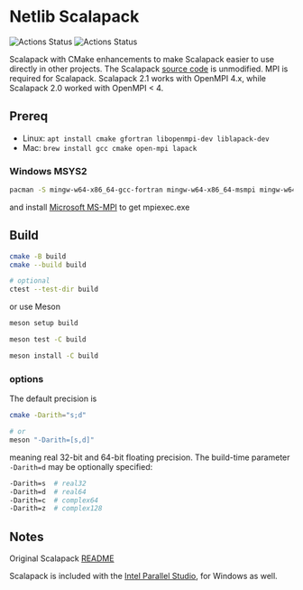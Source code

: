 # Netlib Scalapack

![Actions Status](https://github.com/scivision/scalapack/workflows/ci_linux/badge.svg)
![Actions Status](https://github.com/scivision/scalapack/workflows/ci_macos/badge.svg)

Scalapack with CMake enhancements to make Scalapack easier to use directly in other projects.
The Scalapack
[source code](http://www.netlib.org/scalapack/)
is unmodified.
MPI is required for Scalapack.
Scalapack 2.1 works with OpenMPI 4.x, while Scalapack 2.0 worked with OpenMPI &lt; 4.

## Prereq

* Linux: `apt install cmake gfortran libopenmpi-dev liblapack-dev`
* Mac: `brew install gcc cmake open-mpi lapack`

### Windows MSYS2

```sh
pacman -S mingw-w64-x86_64-gcc-fortran mingw-w64-x86_64-msmpi mingw-w64-x86_64-lapack
```

and install
[Microsoft MS-MPI](https://docs.microsoft.com/en-us/message-passing-interface/microsoft-mpi-release-notes)
to get mpiexec.exe

## Build

```sh
cmake -B build
cmake --build build

# optional
ctest --test-dir build
```

or use Meson

```sh
meson setup build

meson test -C build

meson install -C build
```

### options

The default precision is

```sh
cmake -Darith="s;d"

# or
meson "-Darith=[s,d]"
```
meaning real 32-bit and 64-bit floating precision.
The build-time parameter `-Darith=d` may be optionally specified:

```sh
-Darith=s  # real32
-Darith=d  # real64
-Darith=c  # complex64
-Darith=z  # complex128
```

## Notes

Original Scalapack [README](./README)

Scalapack is included with the
[Intel Parallel Studio](https://software.intel.com/en-us/qualify-for-free-software),
for Windows as well.
